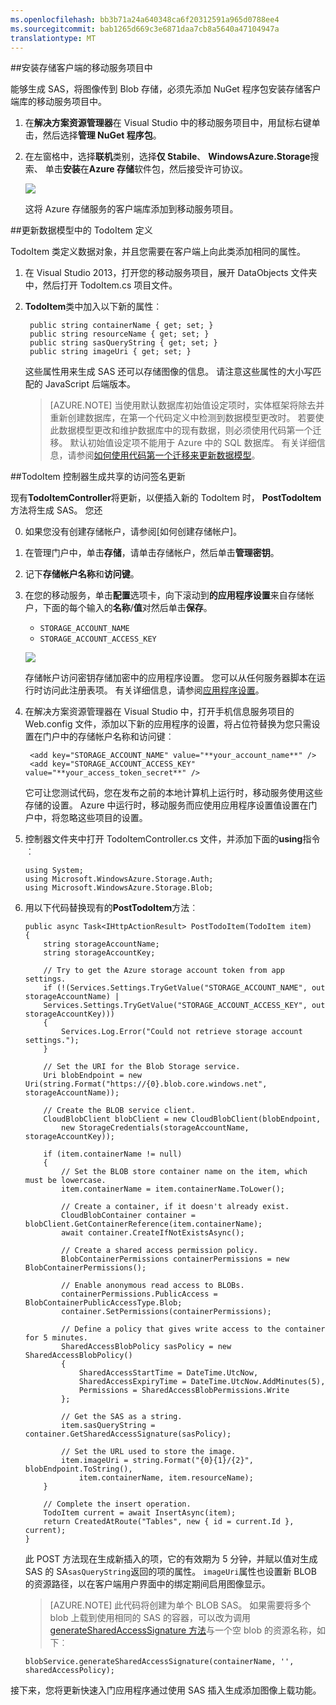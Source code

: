 ```yaml
---
ms.openlocfilehash: bb3b71a24a640348ca6f20312591a965d0788ee4
ms.sourcegitcommit: bab1265d669c3e6871daa7cb8a5640a47104947a
translationtype: MT
---
```


##安装存储客户端的移动服务项目中

能够生成 SAS，将图像传到 Blob 存储，必须先添加 NuGet 程序包安装存储客户端库的移动服务项目中。 

1. 在**解决方案资源管理器**在 Visual Studio 中的移动服务项目中，用鼠标右键单击，然后选择**管理 NuGet 程序包**。

2. 在左窗格中，选择**联机**类别，选择**仅 Stabile**、 **WindowsAzure.Storage**搜索、 单击**安装**在**Azure 存储**软件包，然后接受许可协议。 

    ![](./media/mobile-services-configure-blob-storage/mobile-add-storage-nuget-package-dotnet.png)

    这将 Azure 存储服务的客户端库添加到移动服务项目。

##更新数据模型中的 TodoItem 定义

TodoItem 类定义数据对象，并且您需要在客户端上向此类添加相同的属性。

1. 在 Visual Studio 2013，打开您的移动服务项目，展开 DataObjects 文件夹中，然后打开 TodoItem.cs 项目文件。
    
2. **TodoItem**类中加入以下新的属性︰

        public string containerName { get; set; }
        public string resourceName { get; set; }
        public string sasQueryString { get; set; }
        public string imageUri { get; set; } 

    这些属性用来生成 SAS 还可以存储图像的信息。 请注意这些属性的大小写匹配的 JavaScript 后端版本。 

    >[AZURE.NOTE] 当使用默认数据库初始值设定项时，实体框架将除去并重新创建数据库，在第一个代码定义中检测到数据模型更改时。 若要使此数据模型更改和维护数据库中的现有数据，则必须使用代码第一个迁移。 默认初始值设定项不能用于 Azure 中的 SQL 数据库。 有关详细信息，请参阅[如何使用代码第一个迁移来更新数据模型](../articles/mobile-services-dotnet-backend-how-to-use-code-first-migrations.md)。

##TodoItem 控制器生成共享的访问签名更新 

现有**TodoItemController**将更新，以便插入新的 TodoItem 时， **PostTodoItem**方法将生成 SAS。 您还 

0. 如果您没有创建存储帐户，请参阅[如何创建存储帐户]。

1. 在管理门户中，单击**存储**，请单击存储帐户，然后单击**管理密钥**。 

2. 记下**存储帐户名称**和**访问键**。
 
3. 在您的移动服务，单击**配置**选项卡，向下滚动到**的应用程序设置**来自存储帐户，下面的每个输入的**名称**/**值**对然后单击**保存**。

    + `STORAGE_ACCOUNT_NAME`
    + `STORAGE_ACCOUNT_ACCESS_KEY`

    ![](./media/mobile-services-configure-blob-storage/mobile-blob-storage-app-settings.png)

    存储帐户访问密钥存储加密中的应用程序设置。 您可以从任何服务器脚本在运行时访问此注册表项。 有关详细信息，请参阅[应用程序设置]。

4. 在解决方案资源管理器在 Visual Studio 中，打开手机信息服务项目的 Web.config 文件，添加以下新的应用程序的设置，将占位符替换为您只需设置在门户中的存储帐户名称和访问键︰

        <add key="STORAGE_ACCOUNT_NAME" value="**your_account_name**" />
        <add key="STORAGE_ACCOUNT_ACCESS_KEY" value="**your_access_token_secret**" />

    它可让您测试代码，您在发布之前的本地计算机上运行时，移动服务使用这些存储的设置。 Azure 中运行时，移动服务而应使用应用程序设置值设置在门户中，将忽略这些项目的设置。 

7.  控制器文件夹中打开 TodoItemController.cs 文件，并添加下面的**using**指令︰

        using System;
        using Microsoft.WindowsAzure.Storage.Auth;
        using Microsoft.WindowsAzure.Storage.Blob;
  
8.  用以下代码替换现有的**PostTodoItem**方法︰

        public async Task<IHttpActionResult> PostTodoItem(TodoItem item)
        {
            string storageAccountName;
            string storageAccountKey;

            // Try to get the Azure storage account token from app settings.  
            if (!(Services.Settings.TryGetValue("STORAGE_ACCOUNT_NAME", out storageAccountName) |
            Services.Settings.TryGetValue("STORAGE_ACCOUNT_ACCESS_KEY", out storageAccountKey)))
            {
                Services.Log.Error("Could not retrieve storage account settings.");
            }

            // Set the URI for the Blob Storage service.
            Uri blobEndpoint = new Uri(string.Format("https://{0}.blob.core.windows.net", storageAccountName));

            // Create the BLOB service client.
            CloudBlobClient blobClient = new CloudBlobClient(blobEndpoint, 
                new StorageCredentials(storageAccountName, storageAccountKey));

            if (item.containerName != null)
            {
                // Set the BLOB store container name on the item, which must be lowercase.
                item.containerName = item.containerName.ToLower();

                // Create a container, if it doesn't already exist.
                CloudBlobContainer container = blobClient.GetContainerReference(item.containerName);
                await container.CreateIfNotExistsAsync();

                // Create a shared access permission policy. 
                BlobContainerPermissions containerPermissions = new BlobContainerPermissions();

                // Enable anonymous read access to BLOBs.
                containerPermissions.PublicAccess = BlobContainerPublicAccessType.Blob;
                container.SetPermissions(containerPermissions);

                // Define a policy that gives write access to the container for 5 minutes.                                   
                SharedAccessBlobPolicy sasPolicy = new SharedAccessBlobPolicy()
                {
                    SharedAccessStartTime = DateTime.UtcNow,
                    SharedAccessExpiryTime = DateTime.UtcNow.AddMinutes(5),
                    Permissions = SharedAccessBlobPermissions.Write
                };

                // Get the SAS as a string.
                item.sasQueryString = container.GetSharedAccessSignature(sasPolicy); 

                // Set the URL used to store the image.
                item.imageUri = string.Format("{0}{1}/{2}", blobEndpoint.ToString(), 
                    item.containerName, item.resourceName);
            }

            // Complete the insert operation.
            TodoItem current = await InsertAsync(item);
            return CreatedAtRoute("Tables", new { id = current.Id }, current);
        }

    此 POST 方法现在生成新插入的项，它的有效期为 5 分钟，并赋以值对生成 SAS 的 SA`sasQueryString`返回的项的属性。 `imageUri`属性也设置新 BLOB 的资源路径，以在客户端用户界面中的绑定期间启用图像显示。

    >[AZURE.NOTE] 此代码将创建为单个 BLOB SAS。 如果需要将多个 blob 上载到使用相同的 SAS 的容器，可以改为调用<a href="http://go.microsoft.com/fwlink/?LinkId=390455" target="_blank">generateSharedAccessSignature 方法</a>与一个空 blob 的资源名称，如下︰
    <pre><code>blobService.generateSharedAccessSignature(containerName, '', sharedAccessPolicy);</code></pre>

接下来，您将更新快速入门应用程序通过使用 SAS 插入生成添加图像上载功能。
 
<!-- Anchors. -->

<!-- Images. -->

<!-- URLs. -->
[如何创建存储帐户。]: ../articles/storage/storage-create-storage-account.md
[应用程序设置]: http://msdn.microsoft.com/library/windowsazure/b6bb7d2d-35ae-47eb-a03f-6ee393e170f7
